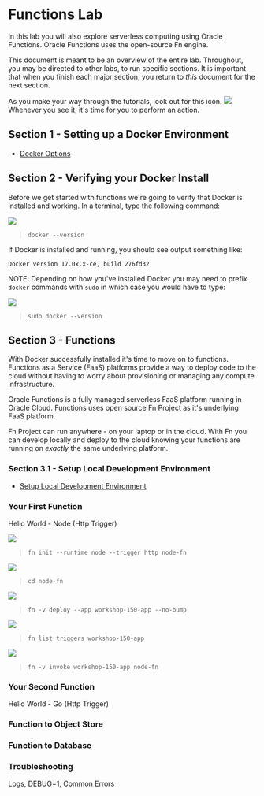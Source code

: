 # Functions Lab

In this lab you will also explore serverless computing using Oracle Functions. 
Oracle Functions uses the open-source Fn engine.

This document is meant to be an overview of the entire lab.  Throughout, you may
be directed to other labs, to run specific sections.  It is important that when
you finish each major section, you return to *this* document for the next
section.

As you make your way through the tutorials, look out for this icon.
![](images/userinput.png) Whenever you see it, it's time for you to
perform an action.

## Section 1 - Setting up a Docker Environment

* [Docker Options](vm.md)

## Section 2 - Verifying your Docker Install

Before we get started with functions we're going to verify that Docker is
installed and working. In a terminal, type the following command:

![](images/userinput.png)
>```
> docker --version
>```

If Docker is installed and running, you should see output something like:

```
Docker version 17.0x.x-ce, build 276fd32
```

NOTE: Depending on how you've installed Docker you may need to prefix `docker`
commands with `sudo` in which case you would have to type:

![](images/userinput.png)
>```
> sudo docker --version
>```

## Section 3 - Functions

With Docker successfully installed it's time to move on to functions.
Functions as a Service (FaaS) platforms provide a way to deploy code to
the cloud without having to worry about provisioning or managing any compute
infrastructure. 

Oracle Functions is a fully managed serverless FaaS platform running in Oracle 
Cloud. Functions uses open source Fn Project as it's underlying FaaS platform.

Fn Project can run anywhere - on your laptop or in the cloud. With Fn you can develop
locally and deploy to the cloud knowing your functions are running on *exactly* 
the same underlying platform.


### Section 3.1 - Setup Local Development Environment

* [Setup Local Development Environment](3-1-SetupEnv.md)


### Your First Function

Hello World - Node (Http Trigger)

![](images/userinput.png)
>```
> fn init --runtime node --trigger http node-fn
>```

![](images/userinput.png)
>```
> cd node-fn
>```

![](images/userinput.png)
>```
> fn -v deploy --app workshop-150-app --no-bump
>```

![](images/userinput.png)
>```
> fn list triggers workshop-150-app
>```

![](images/userinput.png)
>```
> fn -v invoke workshop-150-app node-fn
>```


### Your Second Function

Hello World - Go (Http Trigger)



### Function to Object Store



### Function to Database



### Troubleshooting

Logs, DEBUG=1, Common Errors

